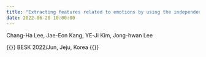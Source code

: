 ```yaml
---
title: "Extracting features related to emotions by using the independent component from simultaneous EEG-fMRI data"
date: 2022-06-28 10:00:00
---
```


Chang-Ha Lee, Jae-Eon Kang, YE-Ji Kim, Jong-hwan Lee

{{<format bright-green>}}
BESK 2022/Jun, Jeju, Korea
{{</format>}}
